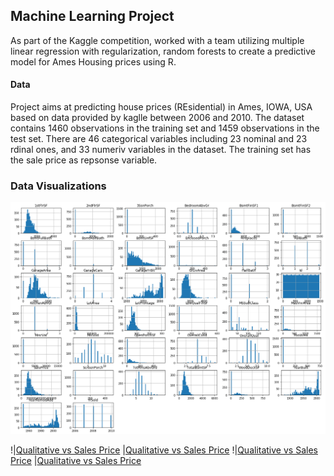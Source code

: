 ## Machine Learning Project
As part of the Kaggle competition, worked with a team utilizing multiple linear regression with regularization, random forests to create a predictive model for Ames Housing prices using R.

#### Data 
Project aims at predicting house prices (REsidential) in Ames, IOWA, USA based on data provided by kaglle between 2006 and 2010. The dataset contains 1460 observations in the training set and 1459 observations in the test set. There are 46 categorical variables including 23 nominal and 23 rdinal ones, and 33 numeriv variables in the dataset. The training set has the sale price as repsonse variable.

### Data Visualizations
![Univariate Ananlysis](Images/histograms.png)


!|[Qualitative vs Sales Price](Images/BoxNeighbor.png)  |[Qualitative vs Sales Price](Images/BoxNeighbor.png) 
!|[Qualitative vs Sales Price](Images/BoxNeighbor.png)  |[Qualitative vs Sales Price](Images/BoxNeighbor.png) 

